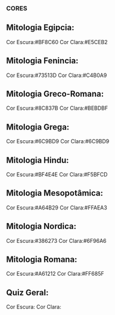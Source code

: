 ### CORES
## Mitologia Egipcia:
Cor Escura:#BF8C60
Cor Clara:#E5CEB2

## Mitologia Fenincia:
Cor Escura:#73513D
Cor Clara:#C4B0A9

## Mitologia Greco-Romana:
Cor Escura:#8C837B
Cor Clara:#BEBDBF

## Mitologia Grega:
Cor Escura:#6C9BD9
Cor Clara:#6C9BD9

## Mitologia Hindu:
Cor Escura:#BF4E4E
Cor Clara:#F5BFCD

## Mitologia Mesopotâmica:
Cor Escura:#A64B29
Cor Clara:#FFAEA3

## Mitologia Nordica:
Cor Escura:#386273
Cor Clara:#6F96A6

## Mitologia Romana:
Cor Escura:#A61212
Cor Clara:#FF685F

## Quiz Geral:
Cor Escura:
Cor Clara:

